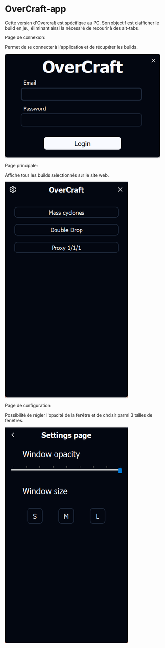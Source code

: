 # OverCraft-app

Cette version d'Overcraft est spécifique au PC. Son objectif est d'afficher le build en jeu, éliminant ainsi la nécessité de recourir à des alt-tabs.

Page de connexion:

Permet de se connecter à l'application et de récupérer les builds.

![Page de connexion](/docs/images/login.png)

Page principale:

Affiche tous les builds sélectionnés sur le site web.

![Page principale](/docs/images/overlay.png)

Page de configuration:

Possibilité de régler l'opacité de la fenêtre et de choisir parmi 3 tailles de fenêtres.

![Page de configuration](/docs/images/settings.png)